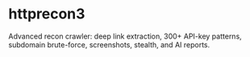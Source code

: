 # httprecon3
Advanced recon crawler: deep link extraction, 300+ API-key patterns, subdomain brute-force, screenshots, stealth, and AI reports.
